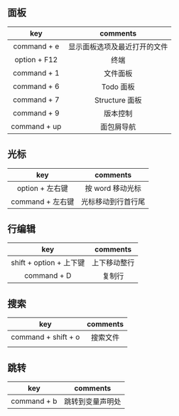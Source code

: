 ## 面板

|key|comments|
|:---:|:---:|
|command + e|显示面板选项及最近打开的文件|
|option + F12|终端|
|command + 1|文件面板|
|command + 6|Todo 面板|
|command + 7|Structure 面板|
|command + 9|版本控制|
|command + up|面包屑导航|

## 光标

|key|comments|
|:---:|:---:|
|option + 左右键|按 word 移动光标|
|command + 左右键|光标移动到行首行尾|

## 行编辑

|key|comments|
|:---:|:---:|
|shift + option + 上下键|上下移动整行|
|command + D|复制行|

## 搜索

|key|comments|
|:---:|:---:|
|command + shift + o|搜索文件|
|||

## 跳转

|key|comments|
|:---:|:---:|
|command + b|跳转到变量声明处|